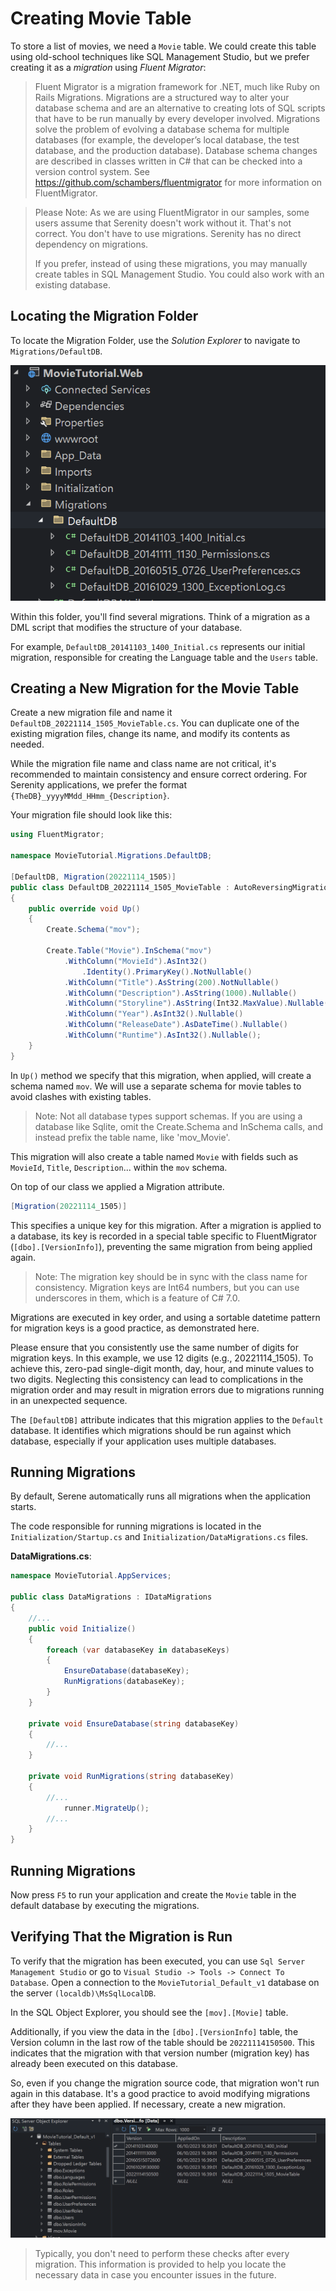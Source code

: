 # Creating Movie Table

To store a list of movies, we need a `Movie` table. We could create this table using old-school techniques like SQL Management Studio, but we prefer creating it as a *migration* using *Fluent Migrator*:

> Fluent Migrator is a migration framework for .NET, much like Ruby on Rails Migrations. Migrations are a structured way to alter your database schema and are an alternative to creating lots of SQL scripts that have to be run manually by every developer involved. Migrations solve the problem of evolving a database schema for multiple databases (for example, the developer’s local database, the test database, and the production database). Database schema changes are described in classes written in C# that can be checked into a version control system. See https://github.com/schambers/fluentmigrator for more information on FluentMigrator.

> Please Note: As we are using FluentMigrator in our samples, some users assume that Serenity doesn't work without it. That's not correct. You don't have to use migrations. Serenity has no direct dependency on migrations.
>
> If you prefer, instead of using these migrations, you may manually create tables in SQL Management Studio. You could also work with an existing database.

## Locating the Migration Folder

To locate the Migration Folder, use the *Solution Explorer* to navigate to `Migrations/DefaultDB`.

![Initial Migration Folder](img/initial_migration_folder.png)

Within this folder, you'll find several migrations. Think of a migration as a DML script that modifies the structure of your database.

For example, `DefaultDB_20141103_1400_Initial.cs` represents our initial migration, responsible for creating the Language table and the `Users` table.

## Creating a New Migration for the Movie Table

Create a new migration file and name it `DefaultDB_20221114_1505_MovieTable.cs`. You can duplicate one of the existing migration files, change its name, and modify its contents as needed.

While the migration file name and class name are not critical, it's recommended to maintain consistency and ensure correct ordering. For Serenity applications, we prefer the format `{TheDB}_yyyyMMdd_HHmm_{Description}`. 

Your migration file should look like this:

```cs
using FluentMigrator;

namespace MovieTutorial.Migrations.DefaultDB;

[DefaultDB, Migration(20221114_1505)]
public class DefaultDB_20221114_1505_MovieTable : AutoReversingMigration
{
    public override void Up()
    {
        Create.Schema("mov");

        Create.Table("Movie").InSchema("mov")
            .WithColumn("MovieId").AsInt32()
                .Identity().PrimaryKey().NotNullable()
            .WithColumn("Title").AsString(200).NotNullable()
            .WithColumn("Description").AsString(1000).Nullable()
            .WithColumn("Storyline").AsString(Int32.MaxValue).Nullable()
            .WithColumn("Year").AsInt32().Nullable()
            .WithColumn("ReleaseDate").AsDateTime().Nullable()
            .WithColumn("Runtime").AsInt32().Nullable();
    }
}
```

In `Up()` method we specify that this migration, when applied, will create a schema named `mov`. We will use a separate schema for movie tables to avoid clashes with existing tables.

> Note: Not all database types support schemas. If you are using a database like Sqlite, omit the Create.Schema and InSchema calls, and instead prefix the table name, like 'mov_Movie'.

This migration will also create a table named `Movie` with fields such as `MovieId`, `Title`, `Description`... within the `mov` schema.

On top of our class we applied a Migration attribute.

```cs
[Migration(20221114_1505)]
```

This specifies a unique key for this migration. After a migration is applied to a database, its key is recorded in a special table specific to FluentMigrator (`[dbo].[VersionInfo]`), preventing the same migration from being applied again.

> Note: The migration key should be in sync with the class name for consistency. Migration keys are Int64 numbers, but you can use underscores in them, which is a feature of C# 7.0.

Migrations are executed in key order, and using a sortable datetime pattern for migration keys is a good practice, as demonstrated here.

Please ensure that you consistently use the same number of digits for migration keys. In this example, we use 12 digits (e.g., 20221114_1505). To achieve this, zero-pad single-digit month, day, hour, and minute values to two digits. Neglecting this consistency can lead to complications in the migration order and may result in migration errors due to migrations running in an unexpected sequence.

The `[DefaultDB]` attribute indicates that this migration applies to the `Default` database. It identifies which migrations should be run against which database, especially if your application uses multiple databases.

## Running Migrations

By default, Serene automatically runs all migrations when the application starts.

The code responsible for running migrations is located in the `Initialization/Startup.cs` and `Initialization/DataMigrations.cs` files.

**DataMigrations.cs**:
```cs
namespace MovieTutorial.AppServices;

public class DataMigrations : IDataMigrations
{
    //...
    public void Initialize()
    {
        foreach (var databaseKey in databaseKeys)
        {
            EnsureDatabase(databaseKey);
            RunMigrations(databaseKey);
        }
    }

    private void EnsureDatabase(string databaseKey)
    {
        //...
    }

    private void RunMigrations(string databaseKey)
    {
        //...
            runner.MigrateUp();
        //...
    }
}
```

## Running Migrations

Now press `F5` to run your application and create the `Movie` table in the default database by executing the migrations.

## Verifying That the Migration is Run

To verify that the migration has been executed, you can use `Sql Server Management Studio` or go to `Visual Studio -> Tools -> Connect To Database`. Open a connection to the `MovieTutorial_Default_v1` database on the server `(localdb)\MsSqlLocalDB`.

In the SQL Object Explorer, you should see the `[mov].[Movie]` table.

Additionally, if you view the data in the `[dbo].[VersionInfo]` table, the Version column in the last row of the table should be `20221114150500`. This indicates that the migration with that version number (migration key) has already been executed on this database.

So, even if you change the migration source code, that migration won't run again in this database. It's a good practice to avoid modifying migrations after they have been applied. If necessary, create a new migration.

![Migration VersionInfo Table](img/movie-migration-check.png)

> Typically, you don't need to perform these checks after every migration. This information is provided to help you locate the necessary data in case you encounter issues in the future.
